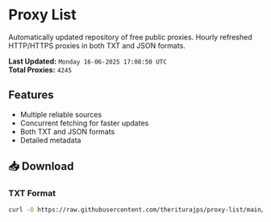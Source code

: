 # Proxy List

Automatically updated repository of free public proxies. Hourly refreshed HTTP/HTTPS proxies in both TXT and JSON formats.

**Last Updated:** `Monday 16-06-2025 17:08:50 UTC`  
**Total Proxies:** `4245`

## Features
- Multiple reliable sources
- Concurrent fetching for faster updates
- Both TXT and JSON formats
- Detailed metadata

## 📥 Download

### TXT Format
```bash
curl -O https://raw.githubusercontent.com/theriturajps/proxy-list/main/proxies.txt